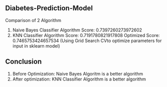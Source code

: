 ## Diabetes-Prediction-Model
Comparison of 2 Algorithm
1. Naive Bayes Classifier Algorithm
   Score: 0.7397260273972602
3. KNN Classifier Algorithm
   Score: 0.7191780821917808
   Optimized Score: 0.7465753424657534
   (Using Grid Search CVto optimize parameters for input in sklearn model)


## Conclusion
1. Before Optimization: Naive Bayes Algoritm is a better algorithm
2. After optimization: KNN Classifier Algorithm is a better algorithm
